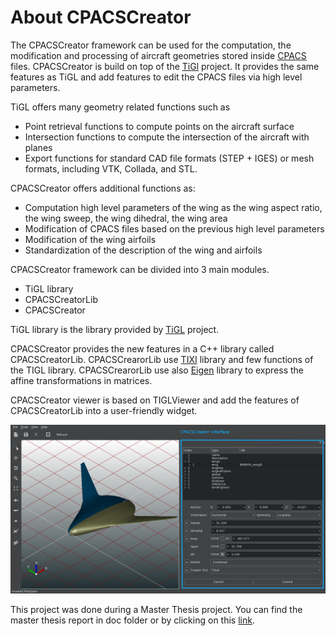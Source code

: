 
# About CPACSCreator

The CPACSCreator framework can be used for the computation, the modification 
and processing of aircraft geometries stored inside [CPACS](https://github.com/DLR-LY/CPACS) files.
CPACSCreator is build on top of the [TiGl](https://github.com/DLR-SC/tigl) project. It provides 
the same features as TiGL and add features to edit the CPACS files via high level parameters.   


TiGL offers many geometry related functions such as
 - Point retrieval functions to compute points on the aircraft surface
 - Intersection functions to compute the intersection of the aircraft with planes
 - Export functions for standard CAD file formats (STEP + IGES) or mesh formats, 
   including VTK, Collada, and STL.
 
CPACSCreator offers additional functions as:
  - Computation high level parameters of the wing as the wing aspect ratio, the wing sweep, the wing dihedral, the wing area
  - Modification of CPACS files based on the previous high level parameters 
  - Modification of the wing airfoils
  - Standardization of the description of the wing and airfoils
   

CPACSCreator framework can be divided into 3 main modules. 
  - TiGL library
  - CPACSCreatorLib
  - CPACSCreator 
  
TiGL library is the library provided by [TiGL](https://github.com/DLR-SC/tigl) project.

CPACSCreator provides the new features in a C++ library called CPACSCreatorLib. 
CPACSCrearorLib use [TIXI](https://github.com/DLR-SC/tixi) library and few functions of the TIGL library. 
CPACSCrearorLib use also [Eigen](http://eigen.tuxfamily.org/index.php?title=Main_Page) library to express
the affine transformations in matrices.

CPACSCreator viewer is based on TIGLViewer and add the features of CPACSCreatorLib into a 
user-friendly widget.    


![Screenshot of the CPACSCreator Viewer](doc/images/cpacscreator-interface.png)

This project was done during a Master Thesis project. You can find the master thesis report 
in doc folder or by clicking on this [link](doc/thesisreport-malodrougard-2018.pdf).